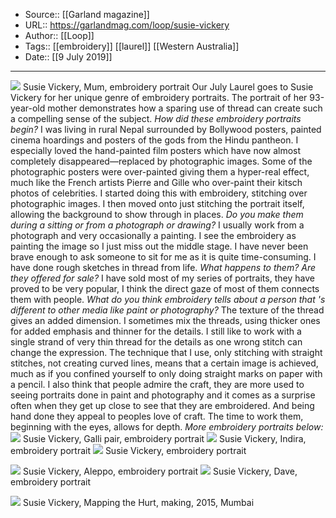 ﻿
  * Source:: [[Garland magazine]]
  * URL:: https://garlandmag.com/loop/susie-vickery
  * Author:: [[Loop]]
  * Tags:: [[embroidery]] [[laurel]] [[Western Australia]]
  * Date:: [[9 July 2019]]


* * *
[![](https://garlandmag.com/wp-content/uploads/2019/07/Mum-portrait.jpg)](https://garlandmag.com/wp-content/uploads/2019/07/Mum-portrait.jpg)
Susie Vickery, Mum, embroidery portrait
Our July Laurel goes to Susie Vickery for her unique genre of embroidery portraits. The portrait of her 93-year-old mother demonstrates how a sparing use of thread can create such a compelling sense of the subject.
 _How did these embroidery portraits begin?_
I was living in rural Nepal surrounded by Bollywood posters, painted cinema hoardings and posters of the gods from the Hindu pantheon. I especially loved the hand-painted film posters which have now almost completely disappeared—replaced by photographic images. Some of the photographic posters were over-painted giving them a hyper-real effect, much like the French artists Pierre and Gille who over-paint their kitsch photos of celebrities. I started doing this with embroidery, stitching over photographic images. I then moved onto just stitching the portrait itself, allowing the background to show through in places.
 _Do you make them during a sitting or from a photograph or drawing?_
I usually work from a photograph and very occasionally a painting. I see the embroidery as painting the image so I just miss out the middle stage. I have never been brave enough to ask someone to sit for me as it is quite time-consuming. I have done rough sketches in thread from life.
 _What happens to them? Are they offered for sale?_
I have sold most of my series of portraits, they have proved to be very popular, I think the direct gaze of most of them connects them with people.
 _What do you think embroidery tells about a person that 's different to other media like paint or photography?_
The texture of the thread gives an added dimension. I sometimes mix the threads, using thicker ones for added emphasis and thinner for the details. I still like to work with a single strand of very thin thread for the details as one wrong stitch can change the expression. The technique that I use, only stitching with straight stitches, not creating curved lines, means that a certain image is achieved, much as if you confined yourself to only doing straight marks on paper with a pencil.
I also think that people admire the craft, they are more used to seeing portraits done in paint and photography and it comes as a surprise often when they get up close to see that they are embroidered. And being hand done they appeal to peoples love of craft. The time to work them, beginning with the eyes, allows for depth.
 _More embroidery portraits below:_
[![](https://garlandmag.com/wp-content/uploads/2019/07/Galli-Pair-859x1024.jpg)](https://garlandmag.com/wp-content/uploads/2019/07/Galli-Pair.jpg)
     Susie Vickery, Galli pair, embroidery portrait
[![](https://garlandmag.com/wp-content/uploads/2019/07/indira.jpg)](https://garlandmag.com/wp-content/uploads/2019/07/indira.jpg)
     Susie Vickery, Indira, embroidery portrait
[![](https://garlandmag.com/wp-content/uploads/2019/07/mulahaclport.jpg)](https://garlandmag.com/wp-content/uploads/2019/07/mulahaclport.jpg)
     Susie Vickery, embroidery portrait
  

[![](https://garlandmag.com/wp-content/uploads/2019/07/Aleppo-1.jpg)](https://garlandmag.com/wp-content/uploads/2019/07/Aleppo-1.jpg)
     Susie Vickery, Aleppo, embroidery portrait
[![](https://garlandmag.com/wp-content/uploads/2019/07/Scan-1-792x1024.jpg)](https://garlandmag.com/wp-content/uploads/2019/07/Scan-1.jpg)
     Susie Vickery, Dave, embroidery portrait
  

[![](https://garlandmag.com/wp-content/uploads/2019/07/Susie-Vickery-Mapping-the-Hurt-making-2015-1024x768.jpg)](https://garlandmag.com/wp-content/uploads/2019/07/Susie-Vickery-Mapping-the-Hurt-making-2015.jpg)
Susie Vickery, Mapping the Hurt, making, 2015, Mumbai
